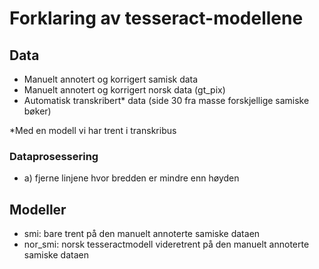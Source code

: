 # Forklaring av tesseract-modellene

## Data
- Manuelt annotert og korrigert samisk data
- Manuelt annotert og korrigert norsk data (gt_pix)
- Automatisk transkribert* data (side 30 fra masse forskjellige samiske bøker)

*Med en modell vi har trent i transkribus

### Dataprosessering
- a) fjerne linjene hvor bredden er mindre enn høyden

## Modeller
- smi: bare trent på den manuelt annoterte samiske dataen
- nor_smi: norsk tesseractmodell videretrent på den manuelt annoterte samiske dataen
